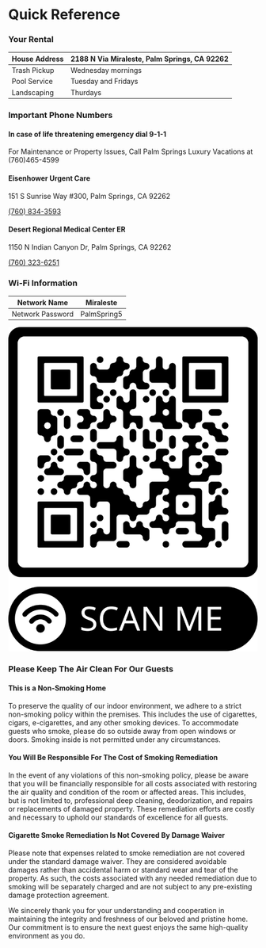 # Quick Reference

### Your Rental

| House Address | 2188 N Via Miraleste, Palm Springs, CA 92262 |
| ------------- | -------------------------------------------- |
| Trash Pickup  | Wednesday mornings                           |
| Pool Service  | Tuesday and Fridays                          |
| Landscaping   | Thurdays                                     |

### Important Phone Numbers

#### In case of life threatening emergency dial 9-1-1

For Maintenance or Property Issues, Call Palm Springs Luxury Vacations at (760)465-4599

#### Eisenhower Urgent Care

151 S Sunrise Way #300, Palm Springs, CA 92262

[(760) 834-3593](https://www.google.com/search?q=eisenhower+urgent+care+palm+springs&sca_esv=576160195&ei=4Ag4ZdfTG8jQkPIPuoyowAw&ved=0ahUKEwjXw8urpI-CAxVIKEQIHToGCsgQ4dUDCBA&uact=5&oq=eisenhower+urgent+care+palm+springs&gs_lp=Egxnd3Mtd2l6LXNlcnAiI2Vpc2VuaG93ZXIgdXJnZW50IGNhcmUgcGFsbSBzcHJpbmdzMgsQLhivARjHARiABDIGEAAYFhgeMgYQABgWGB4yBhAAGBYYHjIGEAAYFhgeMgYQABgWGB4yBhAAGBYYHjIIEAAYigUYhgMyGhAuGK8BGMcBGIAEGJcFGNwEGN4EGOAE2AEDSOcVUI4EWPYUcAJ4AZABAJgB-wGgAaQQqgEFMC44LjO4AQPIAQD4AQHCAgoQABhHGNYEGLADwgIKEAAYigUYsAMYQ8ICDhAAGOQCGNYEGLAD2AEBwgIWEC4YigUYxwEY0QMYyAMYsAMYQ9gBAsICFhAuGIoFGMcBGK8BGMgDGLADGEPYAQLCAgcQABiKBRhDwgIFEAAYgATCAg0QLhiKBRjHARivARhDwgILEC4YgAQYxwEYrwHiAwQYACBBiAYBkAYTugYGCAEQARgJugYGCAIQARgIugYGCAMQARgU&sclient=gws-wiz-serp#)

#### Desert Regional Medical Center ER

1150 N Indian Canyon Dr, Palm Springs, CA 92262

[(760) 323-6251](https://www.google.com/search?q=desert+regional+medical+center+er&oq=desert+regional+medical+center+er&gs_lcrp=EgZjaHJvbWUyBggAEEUYOTINCAEQLhivARjHARiABDIHCAIQABiABDIHCAMQABiABDIHCAQQABiABDIHCAUQABiABDIHCAYQABiABDINCAcQLhivARjHARiABDIHCAgQABiABNIBCDU0ODRqMGo3qAIAsAIA&sourceid=chrome&ie=UTF-8#)

### Wi-Fi Information

| Network Name     | Miraleste   |
| ---------------- | ----------- |
| Network Password | PalmSpring5 |

![Image.png](assets/Image%20(2).png)

### Please Keep The Air Clean For Our Guests

#### This is a Non-Smoking Home

To preserve the quality of our indoor environment, we adhere to a strict non-smoking policy within the premises. This includes the use of cigarettes, cigars, e-cigarettes, and any other smoking devices. To accommodate guests who smoke, please do so outside away from open windows or doors. Smoking inside is not permitted under any circumstances.

#### You Will Be Responsible For The Cost of Smoking Remediation

In the event of any violations of this non-smoking policy, please be aware that you will be financially responsible for all costs associated with restoring the air quality and condition of the room or affected areas. This includes, but is not limited to, professional deep cleaning, deodorization, and repairs or replacements of damaged property. These remediation efforts are costly and necessary to uphold our standards of excellence for all guests.

#### Cigarette Smoke Remediation Is Not Covered By Damage Waiver

Please note that expenses related to smoke remediation are not covered under the standard damage waiver. They are considered avoidable damages rather than accidental harm or standard wear and tear of the property. As such, the costs associated with any needed remediation due to smoking will be separately charged and are not subject to any pre-existing damage protection agreement.

We sincerely thank you for your understanding and cooperation in maintaining the integrity and freshness of our beloved and pristine home. Our commitment is to ensure the next guest enjoys the same high-quality environment as you do.
